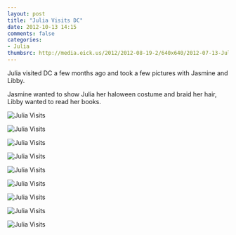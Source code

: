 ```yaml
---
layout: post
title: "Julia Visits DC"
date: 2012-10-13 14:15
comments: false
categories: 
- Julia
thumbsrc: http://media.eick.us/2012/2012-08-19-2/640x640/2012-07-13-Julia-Studio--2012-07-13at21-40-04.jpg
---
```

Julia visited DC a few months ago and took a few pictures with Jasmine and Libby.

Jasmine wanted to show Julia her haloween costume and braid her hair, Libby wanted to read her books.

![Julia Visits](http://media.eick.us/media/photographs/2012/2012-08-19-2/2012-07-13-Julia-Studio--2012-07-13at21-40-04.jpg)


![Julia Visits](http://media.eick.us/media/photographs/2012/2012-08-19-2/2012-07-13-Julia-Studio--2012-07-13at21-39-25.jpg)


![Julia Visits](http://media.eick.us/media/photographs/2012/2012-08-19-2/2012-07-13-Julia-Studio--2012-07-13at21-39-21.jpg)


![Julia Visits](http://media.eick.us/media/photographs/2012/2012-08-19-2/2012-07-13-Julia-Studio--2012-07-13at21-36-33.jpg)


![Julia Visits](http://media.eick.us/media/photographs/2012/2012-08-19-2/2012-07-13-Julia-Studio--2012-07-13at21-35-42.jpg)


![Julia Visits](http://media.eick.us/media/photographs/2012/2012-08-19-2/2012-07-13-Julia-Studio--2012-07-13at21-34-43.jpg)


![Julia Visits](http://media.eick.us/media/photographs/2012/2012-08-19-2/2012-07-13-Julia-Studio--2012-07-13at21-34-14.jpg)


![Julia Visits](http://media.eick.us/media/photographs/2012/2012-08-19-2/2012-07-13-Julia-Studio--2012-07-13at21-22-48.jpg)


![Julia Visits](http://media.eick.us/media/photographs/2012/2012-08-19-2/2012-07-13-Julia-Studio--2012-07-13at21-22-22.jpg)

